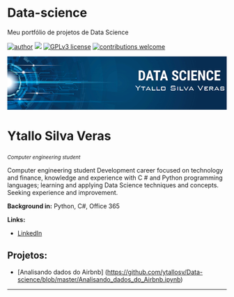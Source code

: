 # Data-science
Meu portfólio de projetos de Data Science

[![author](https://img.shields.io/badge/author-carlosfab-red.svg)](https://www.linkedin.com/in/carlosfab) [![](https://img.shields.io/badge/python-3.7+-blue.svg)](https://www.python.org/downloads/release/python-365/) [![GPLv3 license](https://img.shields.io/badge/License-GPLv3-blue.svg)](http://perso.crans.org/besson/LICENSE.html) [![contributions welcome](https://img.shields.io/badge/contributions-welcome-brightgreen.svg?style=flat)](https://github.com/carlosfab/data_science/issues)

<p align="center">
  <img src="banner.png" >
</p>

# Ytallo Silva Veras
<sub>*Computer engineering student*</sub>

Computer engineering student
Development career focused on technology and finance, knowledge and experience with C # and Python programming languages; learning and applying Data Science techniques and concepts. Seeking experience and improvement.

**Background in:** Python, C#, Office 365

**Links:**
* [LinkedIn](https://www.linkedin.com/in/ytallo-silva-veras-/)


## Projetos:
* [Analisando dados do Airbnb] (https://github.com/ytallosv/Data-science/blob/master/Analisando_dados_do_Airbnb.ipynb)



---
